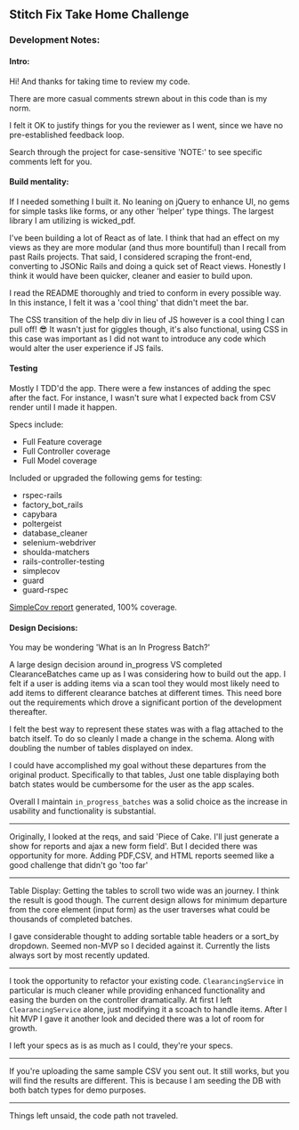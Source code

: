 ## Stitch Fix Take Home Challenge
### Development Notes:

#### Intro:

Hi! And thanks for taking time to review my code.

There are more casual comments strewn about in this code than is my norm.

I felt it OK to justify things for you the reviewer as I went, since we have no pre-established feedback loop.

Search through the project for case-sensitive 'NOTE:' to see specific comments left for you.

#### Build mentality:

If I needed something I built it. No leaning on jQuery to enhance UI, no gems for simple tasks like forms, or any other 'helper' type things. The largest library I am utilizing is wicked_pdf.

I've been building a lot of React as of late. I think that had an effect on my views as they are more modular (and thus more bountiful) than I recall from past Rails projects. That said, I considered scraping the front-end, converting to JSONic Rails and doing a quick set of React views. Honestly I think it would have been quicker, cleaner and easier to build upon.

I read the README thoroughly and tried to conform in every possible way. In this instance, I felt it was a 'cool thing' that didn't meet the bar.

The CSS transition of the help div in lieu of JS however is a cool thing I can pull off! 😎 It wasn't just for giggles though, it's also functional, using CSS in this case was important as I did not want to introduce any code which would alter the user experience if JS fails.

#### Testing

Mostly I TDD'd the app. There were a few instances of adding the spec after the fact. For instance, I wasn't sure what I expected back from CSV render until I made it happen.

Specs include:
- Full Feature coverage
- Full Controller coverage
- Full Model coverage

Included or upgraded the following gems for testing:
  - rspec-rails
  - factory_bot_rails
  - capybara
  - poltergeist
  - database_cleaner
  - selenium-webdriver
  - shoulda-matchers
  - rails-controller-testing
  - simplecov
  - guard
  - guard-rspec

[SimpleCov report](./coverage/index.html) generated, 100% coverage.

#### Design Decisions:

You may be wondering 'What is an In Progress Batch?'

A large design decision around in_progress VS completed ClearanceBatches
came up as I was considering how to build out the app.
I felt if a user is adding items via a scan tool they would most likely need
to add items to different clearance batches at different times. This need bore
out the requirements which drove a significant portion of the development thereafter.

I felt the best way to represent these states was with a flag attached to the batch itself.
To do so cleanly I made a change in the schema. Along with doubling the number of tables displayed on index.

I could have accomplished my goal without these departures from the original product. Specifically to that tables, Just one table displaying both batch states would be cumbersome for the user as the app scales.

Overall I maintain ```in_progress_batches``` was a solid choice as the increase in usability and functionality is substantial.

-----

Originally, I looked at the reqs, and said 'Piece of Cake. I'll just generate a show for reports and ajax a new form field'.
But I decided there was opportunity for more. Adding PDF,CSV, and HTML reports seemed like a good challenge that didn't go 'too far'

-----

Table Display: Getting the tables to scroll two wide was an journey. I think the result is good though. The current design allows for minimum departure from the core element (input form) as the user traverses what could be thousands of completed batches.

I gave considerable thought to adding sortable table headers or a sort_by dropdown. Seemed non-MVP so I decided against it. Currently the lists always sort by most recently updated.

-----

I took the opportunity to refactor your existing code. ```ClearancingService``` in particular is much cleaner while providing enhanced functionality and easing the burden on the controller dramatically.
At first I left ```ClearancingService``` alone, just modifying it a scoach to handle items. After I hit MVP I gave it another look and decided there was a lot of room for growth.

I left your specs as is as much as I could, they're your specs.

-----

If you're uploading the same sample CSV you sent out. It still works, but you will find the results are different. This is because I am seeding the DB with both batch types for demo purposes.

-----

Things left unsaid, the code path not traveled.

